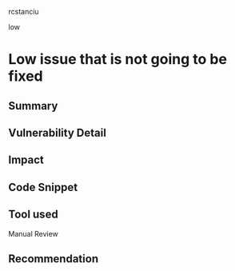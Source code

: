 rcstanciu

low

# Low issue that is not going to be fixed

## Summary

## Vulnerability Detail

## Impact

## Code Snippet

## Tool used

Manual Review

## Recommendation

